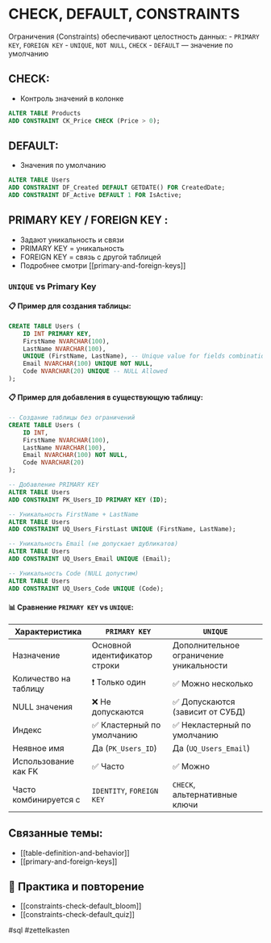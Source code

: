 # CHECK, DEFAULT, CONSTRAINTS

Ограничения (Constraints) обеспечивают целостность данных:
	- `PRIMARY KEY`, `FOREIGN KEY`
	- `UNIQUE`, `NOT NULL`, `CHECK`
	- `DEFAULT` — значение по умолчанию
## CHECK:
- Контроль значений в колонке
```sql
ALTER TABLE Products
ADD CONSTRAINT CK_Price CHECK (Price > 0);
```

## DEFAULT:
- Значения по умолчанию
```sql
ALTER TABLE Users
ADD CONSTRAINT DF_Created DEFAULT GETDATE() FOR CreatedDate;
ADD CONSTRAINT DF_Active DEFAULT 1 FOR IsActive;
```

## PRIMARY KEY / FOREIGN KEY :
- Задают уникальность и связи
- PRIMARY KEY = уникальность
- FOREIGN KEY = связь с другой таблицей
- Подробнее смотри [[primary-and-foreign-keys]]
### `UNIQUE` vs Primary Key

#### 📋 Пример для создания таблицы:
```sql
CREATE TABLE Users (
    ID INT PRIMARY KEY,
    FirstName NVARCHAR(100),
    LastName NVARCHAR(100),
    UNIQUE (FirstName, LastName), -- Unique value for fields combination
    Email NVARCHAR(100) UNIQUE NOT NULL,
    Code NVARCHAR(20) UNIQUE -- NULL Allowed
);
```

#### 📋 Пример для добавления в существующую таблицу:
```sql
-- Создание таблицы без ограничений
CREATE TABLE Users (
    ID INT,
    FirstName NVARCHAR(100),
    LastName NVARCHAR(100),
    Email NVARCHAR(100) NOT NULL,
    Code NVARCHAR(20)
);

-- Добавление PRIMARY KEY
ALTER TABLE Users
ADD CONSTRAINT PK_Users_ID PRIMARY KEY (ID);

-- Уникальность FirstName + LastName
ALTER TABLE Users
ADD CONSTRAINT UQ_Users_FirstLast UNIQUE (FirstName, LastName);

-- Уникальность Email (не допускает дубликатов)
ALTER TABLE Users
ADD CONSTRAINT UQ_Users_Email UNIQUE (Email);

-- Уникальность Code (NULL допустим)
ALTER TABLE Users
ADD CONSTRAINT UQ_Users_Code UNIQUE (Code);
```


#### 📊 Сравнение `PRIMARY KEY` vs `UNIQUE`:

|Характеристика|`PRIMARY KEY`|`UNIQUE`|
|---|---|---|
|Назначение|Основной идентификатор строки|Дополнительное ограничение уникальности|
|Количество на таблицу|❗ Только один|✅ Можно несколько|
|NULL значения|❌ Не допускаются|✅ Допускаются (зависит от СУБД)|
|Индекс|✅ Кластерный по умолчанию|✅ Некластерный по умолчанию|
|Неявное имя|Да (`PK_Users_ID`)|Да (`UQ_Users_Email`)|
|Использование как FK|✅ Часто|✅ Можно|
|Часто комбинируется с|`IDENTITY`, `FOREIGN KEY`|`CHECK`, альтернативные ключи|


## Связанные темы:
- [[table-definition-and-behavior]]
- [[primary-and-foreign-keys]]

## 🔁 Практика и повторение
- [[constraints-check-default_bloom]]
- [[constraints-check-default_quiz]]

#sql #zettelkasten